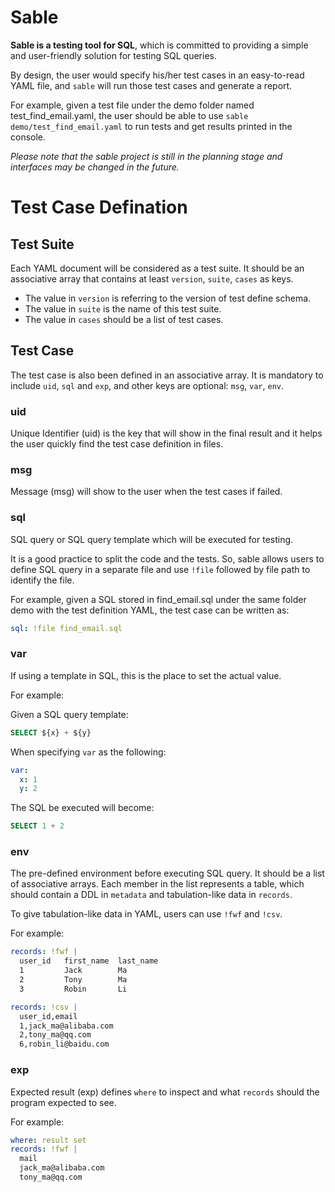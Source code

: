 # Sable

**Sable is a testing tool for SQL**, which is committed to providing a simple and user-friendly solution for testing SQL queries.

By design, the user would specify his/her test cases in an easy-to-read YAML file, and `sable` will run those test cases and generate a report.

For example, given a test file under the demo folder named test_find_email.yaml, the user should be able to use `sable demo/test_find_email.yaml` to run tests and get results printed in the console.

*Please note that the sable project is still in the planning stage and interfaces may be changed in the future.*

# Test Case Defination

## Test Suite

Each YAML document will be considered as a test suite. It should be an associative array that contains at least `version`, `suite`, `cases` as keys.

- The value in `version` is referring to the version of test define schema.
- The value in `suite` is the name of this test suite.
- The value in `cases` should be a list of test cases.

## Test Case

The test case is also been defined in an associative array. It is mandatory to include `uid`, `sql` and `exp`, and other keys are optional: `msg`, `var`, `env`.

### uid

Unique Identifier (uid) is the key that will show in the final result and it helps the user quickly find the test case definition in files.

### msg

Message (msg) will show to the user when the test cases if failed.

### sql

SQL query or SQL query template which will be executed for testing.

It is a good practice to split the code and the tests. So, sable allows users to define SQL query in a separate file and use `!file` followed by file path to identify the file.

For example, given a SQL stored in find_email.sql under the same folder demo with the test definition YAML, the test case can be written as:

```yaml
sql: !file find_email.sql
```

### var

If using a template in SQL, this is the place to set the actual value.

For example:

Given a SQL query template:

```sql
SELECT ${x} + ${y}
```

When specifying `var` as the following:

```yaml
var:
  x: 1
  y: 2
```

The SQL be executed will become:

```sql
SELECT 1 + 2
```

### env

The pre-defined environment before executing SQL query. It should be a list of associative arrays. Each member in the list represents a table, which should contain a DDL in `metadata` and tabulation-like data in `records`.

To give tabulation-like data in YAML, users can use `!fwf` and `!csv`.

For example:

```yaml
records: !fwf |
  user_id   first_name  last_name
  1         Jack        Ma
  2         Tony        Ma
  3         Robin       Li
```

```yaml
records: !csv |
  user_id,email
  1,jack_ma@alibaba.com
  2,tony_ma@qq.com
  6,robin_li@baidu.com
```

### exp

Expected result (exp) defines `where` to inspect and what `records` should the program expected to see.

For example:

```yaml
where: result set
records: !fwf |
  mail
  jack_ma@alibaba.com
  tony_ma@qq.com
```
